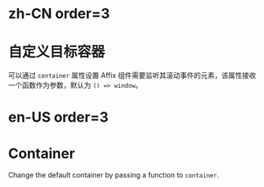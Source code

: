 # zh-CN order=3

# 自定义目标容器

可以通过 `container` 属性设置 Affix 组件需要监听其滚动事件的元素，该属性接收一个函数作为参数，默认为 `() => window`。

# en-US order=3

# Container

Change the default container by passing a function to `container`.
